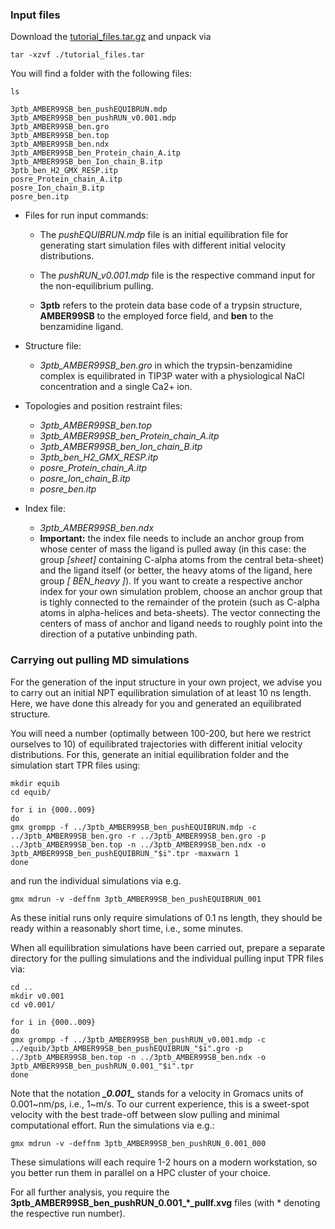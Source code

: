 ### Input files

Download the [tutorial\_files.tar.gz](link) and unpack via

```console
tar -xzvf ./tutorial_files.tar
```
You will find a folder with the following files:


```console
ls

3ptb_AMBER99SB_ben_pushEQUIBRUN.mdp 
3ptb_AMBER99SB_ben_pushRUN_v0.001.mdp
3ptb_AMBER99SB_ben.gro
3ptb_AMBER99SB_ben.top
3ptb_AMBER99SB_ben.ndx
3ptb_AMBER99SB_ben_Protein_chain_A.itp
3ptb_AMBER99SB_ben_Ion_chain_B.itp
3ptb_ben_H2_GMX_RESP.itp
posre_Protein_chain_A.itp
posre_Ion_chain_B.itp
posre_ben.itp

```

* Files for run input commands:
    + The *pushEQUIBRUN.mdp* file is an initial equilibration file for generating start simulation files with different initial velocity distributions.

    + The *pushRUN_v0.001.mdp* file is the respective command input for the non-equilibrium pulling. 
    
    + **3ptb** refers to the protein data base code of a trypsin structure, **AMBER99SB** to the employed force field, and **ben** to the benzamidine ligand.


* Structure file: 
    + *3ptb_AMBER99SB_ben.gro* in which the trypsin-benzamidine complex is equilibrated in TIP3P water with a physiological NaCl concentration and a single Ca2+ ion.

* Topologies and position restraint files:
    + *3ptb_AMBER99SB_ben.top*
    + *3ptb_AMBER99SB_ben_Protein_chain_A.itp*
    + *3ptb_AMBER99SB_ben_Ion_chain_B.itp*
    + *3ptb_ben_H2_GMX_RESP.itp*
    + *posre_Protein_chain_A.itp*
    + *posre_Ion_chain_B.itp*
    + *posre_ben.itp*

* Index file:
    + *3ptb_AMBER99SB_ben.ndx*
    + **Important:** the index file needs to include an anchor group from whose center of mass the ligand is pulled away (in this case: the group *[sheet]* containing C-alpha atoms from the central beta-sheet) and the ligand itself (or better, the heavy atoms of the ligand, here group *[ BEN_heavy ]*). If you want to create a respective anchor index for your own simulation problem, choose an anchor group that is tighly connected to the remainder of the protein (such as C-alpha atoms in alpha-helices and beta-sheets). The vector connecting the centers of mass of anchor and ligand needs to roughly point into the direction of a putative unbinding path.


### Carrying out pulling MD simulations

For the generation of the input structure in your own project, we advise you to carry out an initial NPT equilibration simulation of at least 10 ns length. Here, we have done this already for you and generated an equilibrated structure.

You will need a number (optimally between 100-200, but here we restrict ourselves to 10) of equilibrated trajectories with different initial velocity distributions. For this, generate an initial equilibration folder and the simulation start TPR files using:

```console
mkdir equib
cd equib/

for i in {000..009}
do
gmx grompp -f ../3ptb_AMBER99SB_ben_pushEQUIBRUN.mdp -c ../3ptb_AMBER99SB_ben.gro -r ../3ptb_AMBER99SB_ben.gro -p ../3ptb_AMBER99SB_ben.top -n ../3ptb_AMBER99SB_ben.ndx -o 3ptb_AMBER99SB_ben_pushEQUIBRUN_"$i".tpr -maxwarn 1 
done
```

and run the individual simulations via e.g.
```console
gmx mdrun -v -deffnm 3ptb_AMBER99SB_ben_pushEQUIBRUN_001
```

As these initial runs only require simulations of 0.1 ns length, they should be ready within a reasonably short time, i.e., some minutes.

When all equilibration simulations have been carried out, prepare a separate directory for the pulling simulations and the individual pulling input TPR files via:
```console
cd ..
mkdir v0.001
cd v0.001/

for i in {000..009}
do
gmx grompp -f ../3ptb_AMBER99SB_ben_pushRUN_v0.001.mdp -c ../equib/3ptb_AMBER99SB_ben_pushEQUIBRUN_"$i".gro -p ../3ptb_AMBER99SB_ben.top -n ../3ptb_AMBER99SB_ben.ndx -o 3ptb_AMBER99SB_ben_pushRUN_0.001_"$i".tpr
done
```
Note that the notation ***\_0.001\_*** stands for a velocity in Gromacs units of 0.001~nm/ps, i.e., 1~m/s. To our current experience, this is a sweet-spot velocity with the best trade-off between slow pulling and minimal computational effort. Run the simulations via e.g.:
```console
gmx mdrun -v -deffnm 3ptb_AMBER99SB_ben_pushRUN_0.001_000
```
These simulations will each require 1-2 hours on a modern workstation, so you better run them in parallel on a HPC cluster of your choice.

For all further analysis, you require the **3ptb\_AMBER99SB\_ben\_pushRUN\_0.001\_*\_pullf.xvg** files (with * denoting the respective run number).
